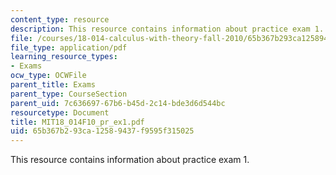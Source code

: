 ```yaml
---
content_type: resource
description: This resource contains information about practice exam 1.
file: /courses/18-014-calculus-with-theory-fall-2010/65b367b293ca12589437f9595f315025_MIT18_014F10_pr_ex1.pdf
file_type: application/pdf
learning_resource_types:
- Exams
ocw_type: OCWFile
parent_title: Exams
parent_type: CourseSection
parent_uid: 7c636697-67b6-b45d-2c14-bde3d6d544bc
resourcetype: Document
title: MIT18_014F10_pr_ex1.pdf
uid: 65b367b2-93ca-1258-9437-f9595f315025
---
```

This resource contains information about practice exam 1.

